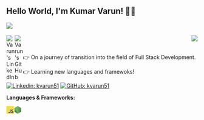 ## Hello World, I'm Kumar Varun! 👋👋

<p align="left"> <img src="https://komarev.com/ghpvc/?username=kvarun51&label=Views&color=blue&style=plastic%22%20alt=%22kvarun51" /> </p>

 <img align="right" src="https://github-readme-stats.vercel.app/api?username=kvarun51&show_icons=true&theme=light&line_height=27%22%20alt=%22Varun%27s%20github%20stats"/>

 <a href="https://www.linkedin.com/in/kvarun51">
  <img align="left" alt="Varun's LinkedIn" width="22px" src="https://cdn.jsdelivr.net/npm/simple-icons@v3/icons/linkedin.svg" />
</a>

<a href="https://github.com/kvarun51">
  <img align="left" alt="Varun's GitHub" width="22px" src="https://cdn.jsdelivr.net/npm/simple-icons@v3/icons/github.svg" />
</a>

<br/>
<br/>

 

👉 On a journey of transition into the field of Full Stack Development.
<br/>

👉 Learning new languages and framewoks!
<br/>

 [![Linkedin: kvarun51](https://img.shields.io/badge/-Varun-blue?style=flat-square&logo=Linkedin&logoColor=white&link=https://www.linkedin.com/in/kvarun51)](https://www.linkedin.com/in/kvarun51)
[![GitHub: kvarun51](https://img.shields.io/github/followers/kvarun51?label=follow&style=social)](https://github.com/kvarun51)

**Languages & Frameworks:**  


 <a href="https://raw.githubusercontent.com/github/explore/80688e429a7d4ef2fca1e82350fe8e3517d3494d/topics/javascript/javascript.png">
<img align="left" height="20" src="https://raw.githubusercontent.com/github/explore/80688e429a7d4ef2fca1e82350fe8e3517d3494d/topics/javascript/javascript.png">
</a>

 <a href="https://raw.githubusercontent.com/github/explore/80688e429a7d4ef2fca1e82350fe8e3517d3494d/topics/nodejs/nodejs.png">
<img align="left" height="20" src="https://raw.githubusercontent.com/github/explore/80688e429a7d4ef2fca1e82350fe8e3517d3494d/topics/nodejs/nodejs.png">
</a>

<br/>
<br/>


 

